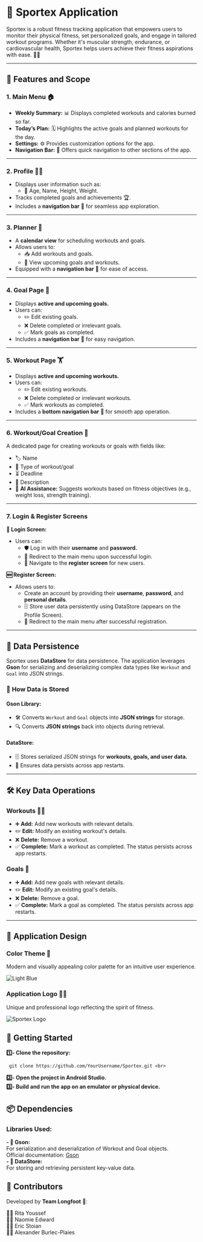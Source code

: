 # 📱 **Sportex Application**

Sportex is a robust fitness tracking application that empowers users to monitor their physical fitness, set personalized goals, and engage in tailored workout programs. Whether it's muscular strength, endurance, or cardiovascular health, Sportex helps users achieve their fitness aspirations with ease. 💪✨

---

## 🌟 **Features and Scope**

### **1. Main Menu** 🏠
- **Weekly Summary:** 📊 Displays completed workouts and calories burned so far.
- **Today’s Plan:** 🗓️ Highlights the active goals and planned workouts for the day.
- **Settings:** ⚙️ Provides customization options for the app.
- **Navigation Bar:** 🚀 Offers quick navigation to other sections of the app.

---

### **2. Profile** 🧑‍💻
- Displays user information such as:
  - 👤 Age, Name, Height, Weight.
- Tracks completed goals and achievements 🏆.
- Includes a **navigation bar** 🚀 for seamless app exploration.

---

### **3. Planner** 📅
- A **calendar view** for scheduling workouts and goals.
- Allows users to:
  - 📥 Add workouts and goals.
  - 🔎 View upcoming goals and workouts.
- Equipped with a **navigation bar** 🚀 for ease of access.

---

### **4. Goal Page** 🎯
- Displays **active and upcoming goals.**
- Users can:
  - ✏️ Edit existing goals.
  - ❌ Delete completed or irrelevant goals.
  - ✅ Mark goals as completed.
- Includes a **navigation bar** 🚀 for easy navigation.

---

### **5. Workout Page** 🏋️
- Displays **active and upcoming workouts.**
- Users can:
  - ✏️ Edit existing workouts.
  - ❌ Delete completed or irrelevant workouts.
  - ✅ Mark workouts as completed.
- Includes a **bottom navigation bar** 🚀 for smooth app operation.

---

### **6. Workout/Goal Creation** 📝
A dedicated page for creating workouts or goals with fields like:
- 🏷️ Name
- 🧭 Type of workout/goal
- ⏳ Deadline
- 📖 Description
- 🤖 **AI Assistance:** Suggests workouts based on fitness objectives (e.g., weight loss, strength training).

---

### **7. Login & Register Screens**

**🔑 Login Screen:**
- Users can:
  - 🛡️ Log in with their **username** and **password.**
  - 🔀 Redirect to the main menu upon successful login.
  - 🚪 Navigate to the **register screen** for new users.

**🆕 Register Screen:**
- Allows users to:
  - Create an account by providing their **username**, **password**, and **personal details**.
  - 🗄️ Store user data persistently using DataStore (appears on the Profile Screen).
  - 🔀 Redirect to the main menu after successful registration.

---

## 💾 **Data Persistence**

Sportex uses **DataStore** for data persistence. The application leverages **Gson** for serializing and deserializing complex data types like `Workout` and `Goal` into JSON strings.

### 🔄 **How Data is Stored**
#### **Gson Library:**
- 🛠️ Converts `Workout` and `Goal` objects into **JSON strings** for storage.
- 🔍 Converts **JSON strings** back into objects during retrieval.

#### **DataStore:**
- 🗄️ Stores serialized JSON strings for **workouts, goals, and user data.**
- 📌 Ensures data persists across app restarts.

---

## 🛠️ **Key Data Operations**

### **Workouts** 🏋️‍♀️
- ➕ **Add:** Add new workouts with relevant details.
- ✏️ **Edit:** Modify an existing workout's details.
- ❌ **Delete:** Remove a workout.
- ✅ **Complete:** Mark a workout as completed. The status persists across app restarts.

### **Goals** 🎯
- ➕ **Add:** Add new goals with relevant details.
- ✏️ **Edit:** Modify an existing goal's details.
- ❌ **Delete:** Remove a goal.
- ✅ **Complete:** Mark a goal as completed. The status persists across app restarts.

---

## 🎨 **Application Design**

### **Color Theme** 🎨
Modern and visually appealing color palette for an intuitive user experience.

 ![Light Blue](./palette.png) 

### **Application Logo** 🏋️‍♂️
Unique and professional logo reflecting the spirit of fitness.

![Sportex Logo](./Sportex-removebg-preview.png)

## 🚀 Getting Started

**1️⃣- Clone the repository:** <br>
```
 git clone https://github.com/YourUsername/Sportex.git <br>
```
**2️⃣- Open the project in Android Studio.** <br>
**3️⃣- Build and run the app on an emulator or physical device.**

## 📦 Dependencies

### Libraries Used:
 **- 📜 Gson:**  <br>
For serialization and deserialization of Workout and Goal objects.  <br>
Official documentation: [Gson](https://medium.com/@hissain.khan/parsing-with-google-gson-library-in-android-kotlin-7920e26f5520)   <br>
**- 💾 DataStore:**  <br>
For storing and retrieving persistent key-value data. <br>


## 🤝 Contributors

Developed by **Team Longfoot** 🚀: <br>

👩‍💻 Rita Youssef  <br>
👩‍💻 Naomie Edward  <br>
👨‍💻 Eric Stoian  <br>
👨‍💻 Alexander Burlec-Plaies  <br>
